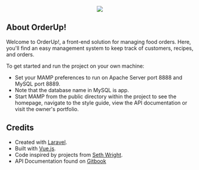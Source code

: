 <p align="center"><img src="![alt text](https://raw.githubusercontent.com/ecperry/laravel-vue-order-manager/public/path/to/logo.png)"></p>

## About OrderUp!

Welcome to OrderUp!, a front-end solution for managing food orders. Here, you'll find an easy management system to keep track of customers, recipes, and orders.

To get started and run the project on your own machine:

- Set your MAMP preferences to run on  Apache Server port 8888 and MySQL port 8889.
- Note that the database name in MySQL is app.
- Start MAMP from the public directory within the project to see the homepage, navigate to the style guide, view the API documentation or visit the owner's portfolio.

## Credits

- Created with [Laravel](https://laravel.com/).
- Built with [Vue.js](https://vuejs.org/v2/guide/).
- Code inspired by projects from [Seth Wright](https://github.com/asethwright/laravel-vue-contact-manager).
- API Documentation found on [Gitbook](https://www.gitbook.com/book/ecperry/orderup-api-documentation/)
